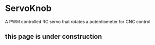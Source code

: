 # ServoKnob
A PWM controlled RC servo that rotates a potentiometer for CNC control
## this page is under construction

